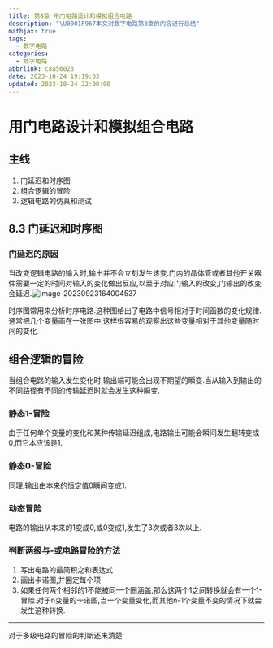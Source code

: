 ```yaml
---
title: 第8章 用门电路设计和模拟组合电路
description: "\U0001F967本文对数字电路第8章的内容进行总结"
mathjax: true
tags:
  - 数字电路
categories:
  - 数字电路
abbrlink: c8a56023
date: 2023-10-24 19:19:03
updated: 2023-10-24 22:00:00
---
```

# 用门电路设计和模拟组合电路

## 主线

1. 门延迟和时序图
2. 组合逻辑的冒险
3. 逻辑电路的仿真和测试

## 8.3 门延迟和时序图

### 门延迟的原因

当改变逻辑电路的输入时,输出并不会立刻发生该变.门内的晶体管或者其他开关器件需要一定的时间对输入的变化做出反应,以至于对应门输入的改变,门输出的改变会延迟.![image-20230923164004537](http://hitszzhou.oss-cn-shenzhen.aliyuncs.com/assets/image-20230923164004537.png)

时序图常用来分析时序电路.这种图给出了电路中信号相对于时间函数的变化规律.通常把几个变量画在一张图中,这样很容易的观察出这些变量相对于其他变量随时间的变化.

## 组合逻辑的冒险

当组合电路的输入发生变化时,输出端可能会出现不期望的瞬变.当从输入到输出的不同路径有不同的传输延迟时就会发生这种瞬变.

### 静态1-冒险

由于任何单个变量的变化和某种传输延迟组成,电路输出可能会瞬间发生翻转变成0,而它本应该是1.

### 静态0-冒险

同理,输出由本来的恒定值0瞬间变成1.

### 动态冒险

电路的输出从本来的1变成0,或0变成1,发生了3次或者3次以上.

### 判断两级与-或电路冒险的方法

1. 写出电路的最简积之和表达式
2. 画出卡诺图,并圈定每个项
3. 如果任何两个相邻的1不能被同一个圈涵盖,那么这两个1之间转换就会有一个1-冒险.对于n变量的卡诺图,当一个变量变化,而其他n-1个变量不变的情况下就会发生这种转换.



---

对于多级电路的冒险的判断还未清楚